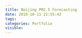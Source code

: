 ```yaml
---
title: Beijing PM2.5 Forecasting
date: 2018-10-11 22:55:43
tags:
categories: Portfolio
visible: 
---
```


